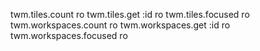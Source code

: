 twm.tiles.count         ro
twm.tiles.get :id       ro
twm.tiles.focused       ro
twm.workspaces.count    ro
twm.workspaces.get :id  ro
twm.workspaces.focused  ro
